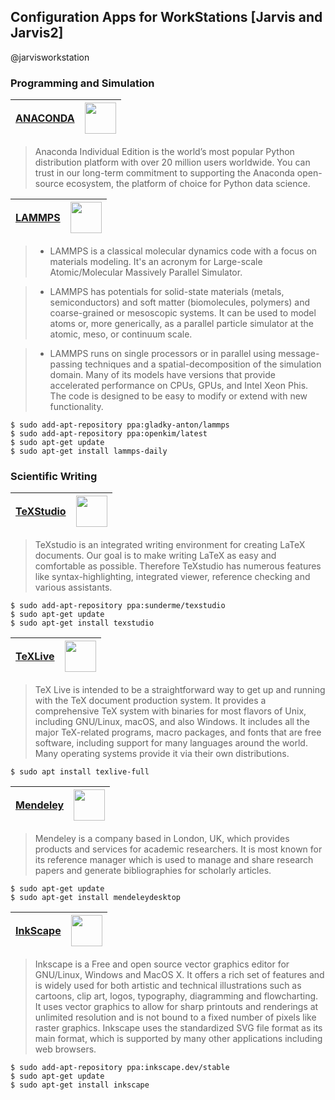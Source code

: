## Configuration Apps for WorkStations [Jarvis and Jarvis2]

@jarvisworkstation

### Programming and Simulation

|[ANACONDA](https://www.anaconda.com/products/individual)|<img src=https://upload.wikimedia.org/wikipedia/en/c/cd/Anaconda_Logo.png height=50>|
|---|---|
> Anaconda Individual Edition is the world’s most popular Python distribution platform with over 20 million users worldwide. You can trust in our long-term commitment to supporting the Anaconda open-source ecosystem, the platform of choice for Python data science. 


|[LAMMPS](https://lammps.sandia.gov/)|<img src=https://lammps.sandia.gov/movies/logo.gif height=50>|
|---|---|

>- LAMMPS is a classical molecular dynamics code with a focus on materials modeling. It's an acronym for Large-scale Atomic/Molecular Massively Parallel Simulator.

>- LAMMPS has potentials for solid-state materials (metals, semiconductors) and soft matter (biomolecules, polymers) and coarse-grained or mesoscopic systems. It can be used to model atoms or, more generically, as a parallel particle simulator at the atomic, meso, or continuum scale.

>- LAMMPS runs on single processors or in parallel using message-passing techniques and a spatial-decomposition of the simulation domain. Many of its models have versions that provide accelerated performance on CPUs, GPUs, and Intel Xeon Phis. The code is designed to be easy to modify or extend with new functionality. 

```
$ sudo add-apt-repository ppa:gladky-anton/lammps
$ sudo add-apt-repository ppa:openkim/latest
$ sudo apt-get update 
$ sudo apt-get install lammps-daily
```

### Scientific Writing 

|[TeXStudio](https://www.texstudio.org/)|<img src=https://www.texstudio.org/images/texstudio128x128.png height=50>|
|---|---|

> TeXstudio is an integrated writing environment for creating LaTeX documents. Our goal is to make writing LaTeX as easy and comfortable as possible. Therefore TeXstudio has numerous features like syntax-highlighting, integrated viewer, reference checking and various assistants. 

```
$ sudo add-apt-repository ppa:sunderme/texstudio
$ sudo apt-get update
$ sudo apt-get install texstudio
```

|[TeXLive](https://www.tug.org/texlive/)|<img src=https://upload.wikimedia.org/wikipedia/commons/thumb/c/cc/Logo_TeX_Live.svg/1200px-Logo_TeX_Live.svg.png height=50>|
|---|---|

> TeX Live is intended to be a straightforward way to get up and running with the TeX document production system. It provides a comprehensive TeX system with binaries for most flavors of Unix, including GNU/Linux, macOS, and also Windows. It includes all the major TeX-related programs, macro packages, and fonts that are free software, including support for many languages around the world. Many operating systems provide it via their own distributions. 

``` $ sudo apt install texlive-full ```

|[Mendeley](https://www.mendeley.com/)|<img src=https://static.mendeley.com/weblet-awareness/images/logo.svg height=50>|
|---|---|

> Mendeley is a company based in London, UK, which provides products and services for academic researchers. It is most known for its reference manager which is used to manage and share research papers and generate bibliographies for scholarly articles. 

```
$ sudo apt-get update
$ sudo apt-get install mendeleydesktop
```

|[InkScape](https://inkscape.org/pt-br/)|<img src=https://media.inkscape.org/static/images/inkscape-logo.svg height=50>|
|---|---|

> Inkscape is a Free and open source vector graphics editor for GNU/Linux, Windows and MacOS X. It offers a rich set of features and is widely used for both artistic and technical illustrations such as cartoons, clip art, logos, typography, diagramming and flowcharting. It uses vector graphics to allow for sharp printouts and renderings at unlimited resolution and is not bound to a fixed number of pixels like raster graphics. Inkscape uses the standardized SVG file format as its main format, which is supported by many other applications including web browsers.

```
$ sudo add-apt-repository ppa:inkscape.dev/stable
$ sudo apt-get update
$ sudo apt-get install inkscape
```
